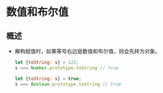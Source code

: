 # 数值和布尔值

## 概述

*   解构赋值时，如果等号右边是数值和布尔值，则会先转为对象。

    ```javascript
    let {toString: s} = 123;
    s === Number.prototype.toString // true

    let {toString: s} = true;
    s === Boolean.prototype.toString // true
    ```
